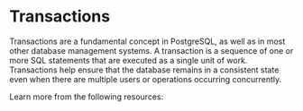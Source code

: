 # Transactions

Transactions are a fundamental concept in PostgreSQL, as well as in most other database management systems. A transaction is a sequence of one or more SQL statements that are executed as a single unit of work. Transactions help ensure that the database remains in a consistent state even when there are multiple users or operations occurring concurrently.

Learn more from the following resources:


